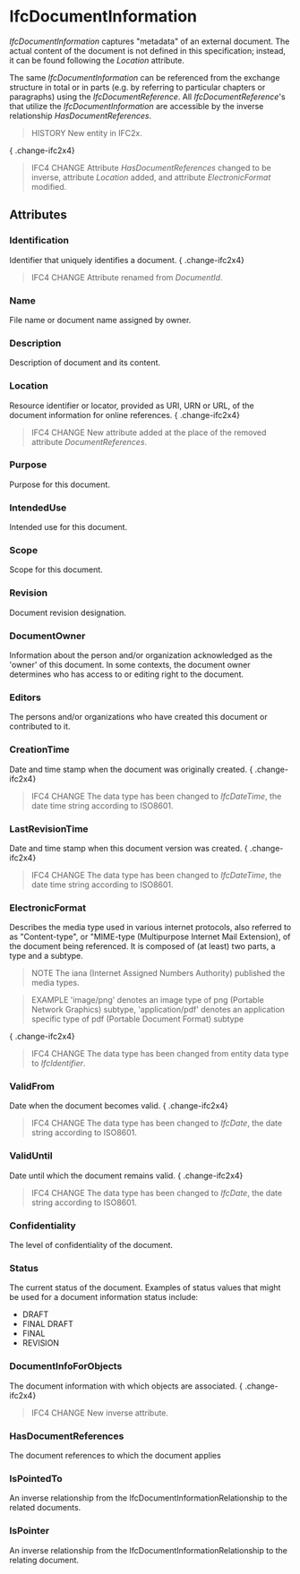 # IfcDocumentInformation

_IfcDocumentInformation_ captures "metadata" of an external document. The actual content of the document is not defined in this specification; instead, it can be found following the _Location_ attribute.

The same _IfcDocumentInformation_ can be referenced from the exchange structure in total or in parts (e.g. by referring to particular chapters or paragraphs) using the _IfcDocumentReference_. All _IfcDocumentReference_'s that utilize the _IfcDocumentInformation_ are accessible by the inverse relationship _HasDocumentReferences_.

> HISTORY New entity in IFC2x.

{ .change-ifc2x4}
> IFC4 CHANGE Attribute _HasDocumentReferences_ changed to be inverse, attribute _Location_ added, and attribute _ElectronicFormat_ modified.

## Attributes

### Identification
Identifier that uniquely identifies a document.
{ .change-ifc2x4}
> IFC4 CHANGE Attribute renamed from _DocumentId_.

### Name
File name or document name assigned by owner.

### Description
Description of document and its content.

### Location
Resource identifier or locator, provided as URI, URN or URL, of the document information for online references.
{ .change-ifc2x4}
> IFC4 CHANGE New attribute added at the place of the removed attribute _DocumentReferences_.

### Purpose
Purpose for this document.

### IntendedUse
Intended use for this document.

### Scope
Scope for this document.

### Revision
Document revision designation.

### DocumentOwner
Information about the person and/or organization acknowledged as the 'owner' of this document. In some contexts, the document owner determines who has access to or editing right to the document.

### Editors
The persons and/or organizations who have created this document or contributed to it.

### CreationTime
Date and time stamp when the document was originally created.
{ .change-ifc2x4}
> IFC4 CHANGE The data type has been changed to _IfcDateTime_, the date time string according to ISO8601.

### LastRevisionTime
Date and time stamp when this document version was created.
{ .change-ifc2x4}
> IFC4 CHANGE The data type has been changed to _IfcDateTime_, the date time string according to ISO8601.

### ElectronicFormat
Describes the media type used in various internet protocols, also referred to as "Content-type", or "MIME-type (Multipurpose Internet Mail Extension), of the document being referenced. It is composed of (at least) two parts, a type and a subtype.
> NOTE The iana (Internet Assigned Numbers Authority) published the media types.

> EXAMPLE 'image/png' denotes an image type of png (Portable Network Graphics) subtype, 'application/pdf' denotes an application specific type of pdf (Portable Document Format) subtype

{ .change-ifc2x4}
> IFC4 CHANGE The data type has been changed from entity data type to _IfcIdentifier_.

### ValidFrom
Date when the document becomes valid.
{ .change-ifc2x4}
> IFC4 CHANGE The data type has been changed to _IfcDate_, the date string according to ISO8601.

### ValidUntil
Date until which the document remains valid.
{ .change-ifc2x4}
> IFC4 CHANGE The data type has been changed to _IfcDate_, the date string according to ISO8601.

### Confidentiality
The level of confidentiality of the document.

### Status
The current status of the document. Examples of status values that might be used for a document information status include:
- DRAFT
- FINAL DRAFT
- FINAL
- REVISION

### DocumentInfoForObjects
The document information with which objects are associated.
{ .change-ifc2x4}
> IFC4 CHANGE New inverse attribute.

### HasDocumentReferences
The document references to which the document applies

### IsPointedTo
An inverse relationship from the IfcDocumentInformationRelationship to the related documents.

### IsPointer
An inverse relationship from the IfcDocumentInformationRelationship to the relating document.
